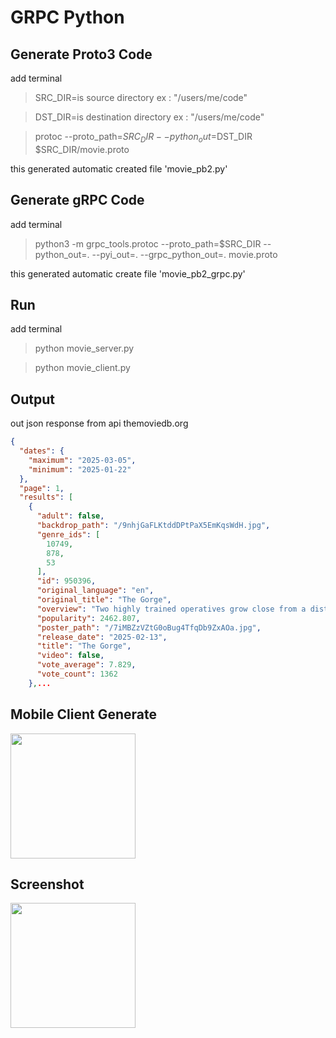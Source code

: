 # GRPC Python 

## Generate Proto3 Code
add terminal

> SRC_DIR=is source directory ex : "/users/me/code"

> DST_DIR=is destination directory ex : "/users/me/code"

> protoc --proto_path=$SRC_DIR --python_out=$DST_DIR $SRC_DIR/movie.proto

this generated automatic created file 'movie_pb2.py'
## Generate gRPC Code
add terminal

> python3 -m grpc_tools.protoc --proto_path=$SRC_DIR --python_out=. --pyi_out=. --grpc_python_out=. movie.proto

this generated automatic create file 'movie_pb2_grpc.py'

## Run
add terminal 
> python movie_server.py

> python movie_client.py

## Output
out json response from api themoviedb.org 
```JSON
{
  "dates": {
    "maximum": "2025-03-05",
    "minimum": "2025-01-22"
  },
  "page": 1,
  "results": [
    {
      "adult": false,
      "backdrop_path": "/9nhjGaFLKtddDPtPaX5EmKqsWdH.jpg",
      "genre_ids": [
        10749,
        878,
        53
      ],
      "id": 950396,
      "original_language": "en",
      "original_title": "The Gorge",
      "overview": "Two highly trained operatives grow close from a distance after being sent to guard opposite sides of a mysterious gorge. When an evil below emerges, they must work together to survive what lies within.",
      "popularity": 2462.807,
      "poster_path": "/7iMBZzVZtG0oBug4TfqDb9ZxAOa.jpg",
      "release_date": "2025-02-13",
      "title": "The Gorge",
      "video": false,
      "vote_average": 7.829,
      "vote_count": 1362
    },...
```

## Mobile Client Generate
<img src="https://github.com/aerdy/eMovie-gRPC/blob/main/Screenshot/Screenshot%202025-03-10%20at%2014.25.49.png" width="200">

## Screenshot
<img src="https://github.com/aerdy/eMovie-gRPC/blob/main/Screenshot/Screenshot_20250310_144621.png" width="200">


